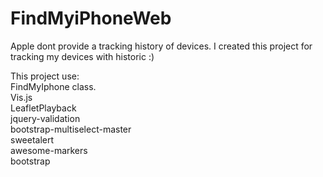 # FindMyiPhoneWeb
Apple dont provide a tracking history of devices.
I created this project for tracking my devices with historic :)

This project use:</br>
<a hef='https://github.com/Neal/FindMyiPhone'>FindMyIphone class</a>. </br>
<a hef='http://visjs.org/'>Vis.js</a></br>
<a hef='https://github.com/hallahan/LeafletPlayback'>LeafletPlayback</a></br>
<a hef='http://jqueryvalidation.org/'>jquery-validation</a></br>
<a hef='https://github.com/davidstutz/bootstrap-multiselect'>bootstrap-multiselect-master</a></br>
<a hef='http://t4t5.github.io/sweetalert/'>sweetalert</a></br>
<a hef='https://github.com/lvoogdt/Leaflet.awesome-markers'>awesome-markers</a></br>
<a hef='http://getbootstrap.com'>bootstrap</a></br>
